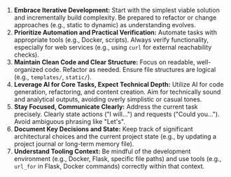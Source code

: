 1. **Embrace Iterative Development:** Start with the simplest viable solution and incrementally build complexity. Be prepared to refactor or change approaches (e.g., static to dynamic) as understanding evolves.
2. **Prioritize Automation and Practical Verification:** Automate tasks with appropriate tools (e.g., Docker, scripts). Always verify functionality, especially for web services (e.g., using `curl` for external reachability checks).
3. **Maintain Clean Code and Clear Structure:** Focus on readable, well-organized code. Refactor as needed. Ensure file structures are logical (e.g., `templates/`, `static/`).
4. **Leverage AI for Core Tasks, Expect Technical Depth:** Utilize AI for code generation, refactoring, and content creation. Aim for technically sound and analytical outputs, avoiding overly simplistic or casual tones.
5. **Stay Focused, Communicate Clearly:** Address the current task precisely. Clearly state actions ("I will...") and requests ("Could you..."). Avoid ambiguous phrasing like "Let's".
6. **Document Key Decisions and State:** Keep track of significant architectural choices and the current project state (e.g., by updating a project journal or long-term memory file).
7. **Understand Tooling Context:** Be mindful of the development environment (e.g., Docker, Flask, specific file paths) and use tools (e.g., `url_for` in Flask, Docker commands) correctly within that context.
